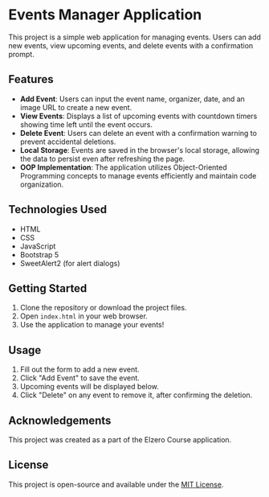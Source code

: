 # Events Manager Application

This project is a simple web application for managing events. Users can add new events, view upcoming events, and delete events with a confirmation prompt.

## Features

- **Add Event**: Users can input the event name, organizer, date, and an image URL to create a new event.
- **View Events**: Displays a list of upcoming events with countdown timers showing time left until the event occurs.
- **Delete Event**: Users can delete an event with a confirmation warning to prevent accidental deletions.
- **Local Storage**: Events are saved in the browser's local storage, allowing the data to persist even after refreshing the page.
- **OOP Implementation**: The application utilizes Object-Oriented Programming concepts to manage events efficiently and maintain code organization.

## Technologies Used

- HTML
- CSS
- JavaScript
- Bootstrap 5
- SweetAlert2 (for alert dialogs)

## Getting Started

1. Clone the repository or download the project files.
2. Open `index.html` in your web browser.
3. Use the application to manage your events!

## Usage

1. Fill out the form to add a new event.
2. Click "Add Event" to save the event.
3. Upcoming events will be displayed below.
4. Click "Delete" on any event to remove it, after confirming the deletion.

## Acknowledgements

This project was created as a part of the Elzero Course application.

## License

This project is open-source and available under the [MIT License](LICENSE).
